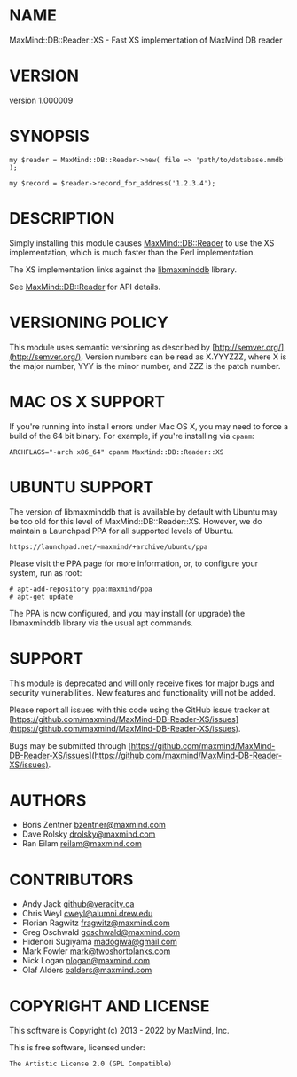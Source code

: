 # NAME

MaxMind::DB::Reader::XS - Fast XS implementation of MaxMind DB reader

# VERSION

version 1.000009

# SYNOPSIS

    my $reader = MaxMind::DB::Reader->new( file => 'path/to/database.mmdb' );

    my $record = $reader->record_for_address('1.2.3.4');

# DESCRIPTION

Simply installing this module causes [MaxMind::DB::Reader](https://metacpan.org/pod/MaxMind%3A%3ADB%3A%3AReader) to use the XS
implementation, which is much faster than the Perl implementation.

The XS implementation links against the
[libmaxminddb](http://maxmind.github.io/libmaxminddb/) library.

See [MaxMind::DB::Reader](https://metacpan.org/pod/MaxMind%3A%3ADB%3A%3AReader) for API details.

# VERSIONING POLICY

This module uses semantic versioning as described by
[http://semver.org/](http://semver.org/). Version numbers can be read as X.YYYZZZ, where X is the
major number, YYY is the minor number, and ZZZ is the patch number.

# MAC OS X SUPPORT

If you're running into install errors under Mac OS X, you may need to force a
build of the 64 bit binary. For example, if you're installing via `cpanm`:

    ARCHFLAGS="-arch x86_64" cpanm MaxMind::DB::Reader::XS

# UBUNTU SUPPORT

The version of libmaxminddb that is available by default with Ubuntu may be
too old for this level of MaxMind::DB::Reader::XS.  However, we do maintain a
Launchpad PPA for all supported levels of Ubuntu.

    https://launchpad.net/~maxmind/+archive/ubuntu/ppa

Please visit the PPA page for more information, or, to configure your system,
run as root:

    # apt-add-repository ppa:maxmind/ppa
    # apt-get update

The PPA is now configured, and you may install (or upgrade) the libmaxminddb
library via the usual apt commands.

# SUPPORT

This module is deprecated and will only receive fixes for major bugs and
security vulnerabilities. New features and functionality will not be added.

Please report all issues with this code using the GitHub issue tracker at
[https://github.com/maxmind/MaxMind-DB-Reader-XS/issues](https://github.com/maxmind/MaxMind-DB-Reader-XS/issues).

Bugs may be submitted through [https://github.com/maxmind/MaxMind-DB-Reader-XS/issues](https://github.com/maxmind/MaxMind-DB-Reader-XS/issues).

# AUTHORS

- Boris Zentner <bzentner@maxmind.com>
- Dave Rolsky <drolsky@maxmind.com>
- Ran Eilam <reilam@maxmind.com>

# CONTRIBUTORS

- Andy Jack <github@veracity.ca>
- Chris Weyl <cweyl@alumni.drew.edu>
- Florian Ragwitz <fragwitz@maxmind.com>
- Greg Oschwald <goschwald@maxmind.com>
- Hidenori Sugiyama <madogiwa@gmail.com>
- Mark Fowler <mark@twoshortplanks.com>
- Nick Logan <nlogan@maxmind.com>
- Olaf Alders <oalders@maxmind.com>

# COPYRIGHT AND LICENSE

This software is Copyright (c) 2013 - 2022 by MaxMind, Inc.

This is free software, licensed under:

    The Artistic License 2.0 (GPL Compatible)
